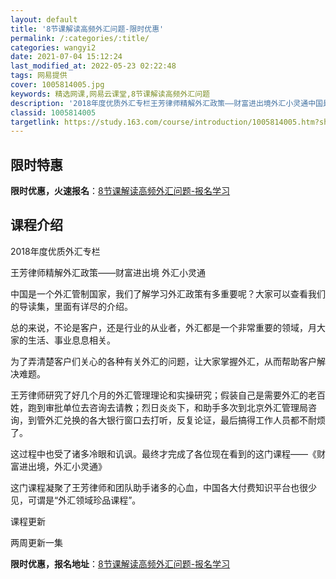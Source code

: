 ```yaml
---
layout: default
title: '8节课解读高频外汇问题-限时优惠'
permalink: /:categories/:title/
categories: wangyi2
date: 2021-07-04 15:12:24
last_modified_at: 2022-05-23 02:22:48
tags: 网易提供
cover: 1005814005.jpg
keywords: 精选网课,网易云课堂,8节课解读高频外汇问题
description: '2018年度优质外汇专栏王芳律师精解外汇政策——财富进出境外汇小灵通中国是一个外汇管制国家，我们了解学习外汇政策有多重要'
classid: 1005814005
targetlink: https://study.163.com/course/introduction/1005814005.htm?share=1&shareId=1025206652&utm_campaign=share&utm_medium=iphoneShare&utm_source=&utm_u=1025206652
---
```


## 限时特惠

**限时优惠，火速报名**：[8节课解读高频外汇问题-报名学习](https://study.163.com/course/introduction/1005814005.htm?share=1&shareId=1025206652&utm_campaign=share&utm_medium=iphoneShare&utm_source=&utm_u=1025206652)

## 课程介绍

2018年度优质外汇专栏

王芳律师精解外汇政策——财富进出境     外汇小灵通



中国是一个外汇管制国家，我们了解学习外汇政策有多重要呢？大家可以查看我们的导读集，里面有详尽的介绍。



总的来说，不论是客户，还是行业的从业者，外汇都是一个非常重要的领域，月大家的生活、事业息息相关。



为了弄清楚客户们关心的各种有关外汇的问题，让大家掌握外汇，从而帮助客户解决难题。



王芳律师研究了好几个月的外汇管理理论和实操研究；假装自己是需要外汇的老百姓，跑到审批单位去咨询去请教；烈日炎炎下，和助手多次到北京外汇管理局咨询，到管外汇兑换的各大银行窗口去打听，反复论证，最后搞得工作人员都不耐烦了。



这过程中也受了诸多冷眼和讥讽。最终才完成了各位现在看到的这门课程——《财富进出境，外汇小灵通》



这门课程凝聚了王芳律师和团队助手诸多的心血，中国各大付费知识平台也很少见，可谓是“外汇领域珍品课程”。



课程更新

两周更新一集

**限时优惠，报名地址**：[8节课解读高频外汇问题-报名学习](https://study.163.com/course/introduction/1005814005.htm?share=1&shareId=1025206652&utm_campaign=share&utm_medium=iphoneShare&utm_source=&utm_u=1025206652)

